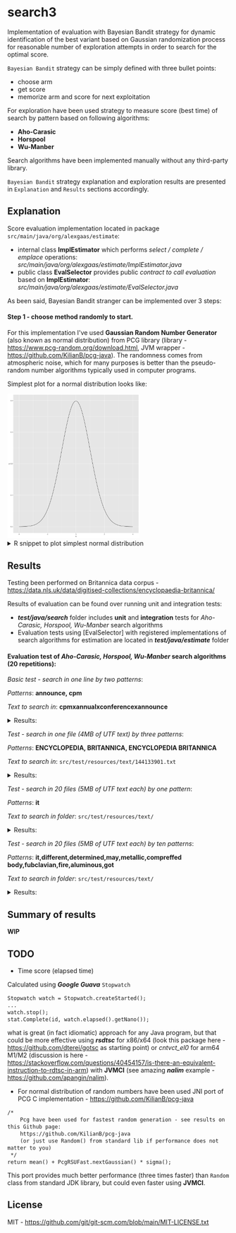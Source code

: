 # search3
Implementation of evaluation with Bayesian Bandit strategy for dynamic identification 
of the best variant based on Gaussian randomization process for reasonable number of 
exploration attempts in order to search for the optimal score.

`Bayesian Bandit` strategy can be simply defined with three bullet points:
- choose arm
- get score
- memorize arm and score for next exploitation

For exploration have been used strategy to measure score (best time) 
of search by pattern based on following algorithms:
- **Aho-Carasic**
- **Horspool**
- **Wu-Manber**

Search algorithms have been implemented manually without any third-party library.

`Bayesian Bandit` strategy explanation and exploration results are presented in `Explanation` and `Results` 
sections accordingly.

## Explanation
Score evaluation implementation located in package `src/main/java/org/alexgaas/estimate`:

- internal class **ImplEstimator** which performs _select / complete / emplace_ operations:
_src/main/java/org/alexgaas/estimate/ImplEstimator.java_
- public class **EvalSelector** provides public _contract to call evaluation_ based on **ImplEstimator**:
_src/main/java/org/alexgaas/estimate/EvalSelector.java_

As been said, Bayesian Bandit stranger can be implemented over 3 steps: 

#### Step 1 - choose method randomly to start.
For this implementation I've used **Gaussian Random Number Generator** (also known as normal distribution) from PCG library (library - https://www.pcg-random.org/download.html, JVM wrapper - https://github.com/KilianB/pcg-java). 
The randomness comes from atmospheric noise, which for many purposes is better than the pseudo-random number algorithms typically used in computer programs.

Simplest plot for a normal distribution looks like:

<img src="./plots/Norm.png" width="300">

<details>
<summary>R snippet to plot simplest normal distribution</summary>

```R
#install (if not already installed) and load ggplot2
if(!(require(ggplot2))){install.packages('ggplot2')}
#generate a normal distribution plot
ggplot(data.frame(x = c(-4, 4)), aes(x = x)) +
stat_function(fun = dnorm)
```
</details>

## Results
Testing been performed on Britannica data corpus - https://data.nls.uk/data/digitised-collections/encyclopaedia-britannica/

Results of evaluation can be found over running unit and integration tests:
- **_test/java/search_** folder includes **unit** and **integration** tests for 
_Aho-Carasic, Horspool, Wu-Manber_ search algorithms
- Evaluation tests using [EvalSelector] with registered implementations of search algorithms
for estimation are located in **_test/java/estimate_** folder

#### Evaluation test of _Aho-Carasic, Horspool, Wu-Manber_ search algorithms (20 repetitions):

_Basic test - search in one line by two patterns_:

_Patterns_: **announce, cpm**

_Text to search in_: **cpmxannualxconferencexannounce**
<details>
<summary>Results:</summary>

```text
[AhoCarasic]: 23.70 ms
[Harspool]: 133.2 ms
[WuManber]: 1.285 ms
[AhoCarasic]: 3.032 ms
[Harspool]: 73.04 ms
[WuManber]: 1.258 ms
[AhoCarasic]: 3.108 ms
[Harspool]: 92.81 ms
[WuManber]: 138.7 μs
[AhoCarasic]: 932.0 μs
[Harspool]: 84.87 ms
[WuManber]: 838.4 μs
[WuManber]: 173.0 μs
[WuManber]: 864.9 μs
[WuManber]: 141.5 μs
[WuManber]: 539.8 μs
[WuManber]: 154.0 μs
[WuManber]: 1.801 ms
[WuManber]: 93.04 μs
[WuManber]: 1.387 ms
```
</details>

_Test - search in one file (4MB of UTF text) by three patterns_:

_Patterns_: **ENCYCLOPEDIA, BRITANNICA, ENCYCLOPEDIA BRITANNICA**

_Text to search in_: `src/test/resources/text/144133901.txt`
<details>
<summary>Results:</summary>

```text
[AhoCarasic]: 80.02 ms
[Harspool]: 181.1 ms
[WuManber]: 40.10 ms
[AhoCarasic]: 25.17 ms
[Harspool]: 133.1 ms
[WuManber]: 30.16 ms
[AhoCarasic]: 11.91 ms
[Harspool]: 129.5 ms
[WuManber]: 25.75 ms
[AhoCarasic]: 8.383 ms
[Harspool]: 124.3 ms
[WuManber]: 18.21 ms
[WuManber]: 15.62 ms
[Harspool]: 126.4 ms
[AhoCarasic]: 7.960 ms
[WuManber]: 12.16 ms
[WuManber]: 11.08 ms
[WuManber]: 12.14 ms
[WuManber]: 22.43 ms
[WuManber]: 10.96 ms
```
</details>

_Test - search in 20 files (5MB of UTF text each) by one pattern_:

_Patterns_: **it**

_Text to search in folder_: `src/test/resources/text/`
<details>
<summary>Results:</summary>

```text
[AhoCarasic]: 691.9 ms
[Harspool]: 53.64 ms
[WuManber]: 1.987 s
[AhoCarasic]: 353.8 ms
[Harspool]: 34.65 ms
[WuManber]: 1.537 s
[AhoCarasic]: 336.9 ms
[Harspool]: 32.41 ms
[WuManber]: 1.443 s
[AhoCarasic]: 355.4 ms
[Harspool]: 28.66 ms
[AhoCarasic]: 336.4 ms
[WuManber]: 1.423 s
[Harspool]: 42.18 ms
[Harspool]: 33.66 ms
[WuManber]: 1.484 s
[Harspool]: 31.76 ms
[Harspool]: 30.28 ms
[Harspool]: 29.74 ms
[Harspool]: 29.66 ms
```
</details>

_Test - search in 20 files (5MB of UTF text each) by ten patterns_:

_Patterns_: **it,different,determined,may,metallic,compreffed body,fubclavian,fire,aluminous,got**

_Text to search in folder_: `src/test/resources/text/`
<details>
<summary>Results:</summary>

```text
[AhoCarasic]: 6.069 s
[Harspool]: 375.3 ms
[WuManber]: 4.218 s
[AhoCarasic]: 3.491 s
[Harspool]: 312.8 ms
[WuManber]: 3.684 s
[AhoCarasic]: 3.466 s
[Harspool]: 315.6 ms
[WuManber]: 4.090 s
[AhoCarasic]: 3.539 s
[Harspool]: 309.3 ms
[WuManber]: 3.415 s
[WuManber]: 3.718 s
[AhoCarasic]: 3.628 s
[Harspool]: 311.9 ms
[Harspool]: 312.1 ms
[WuManber]: 3.604 s
[Harspool]: 310.9 ms
[AhoCarasic]: 3.494 s
[WuManber]: 3.546 s
```
</details>

## Summary of results

**WIP**

## TODO
- Time score (elapsed time)

Calculated using **_Google Guava_** `Stopwatch`
```
Stopwatch watch = Stopwatch.createStarted();
...
watch.stop();
stat.Complete(id, watch.elapsed().getNano());
```
what is great (in fact idiomatic) approach for any Java program,
but that could be more effective using **_rsdtsc_** for x86/x64 (look this package here - https://github.com/dterei/gotsc as starting point) 
or _cntvct_el0_ for arm64 M1/M2 (discussion is here - https://stackoverflow.com/questions/40454157/is-there-an-equivalent-instruction-to-rdtsc-in-arm)
with **JVMCI** (see amazing **_nalim_** example - https://github.com/apangin/nalim).

- For normal distribution of random numbers have been used JNI port of PCG C implementation - https://github.com/KilianB/pcg-java
```
/*
    Pcg have been used for fastest random generation - see results on this Github page:
    https://github.com/KilianB/pcg-java
    (or just use Random() from standard lib if performance does not matter to you)
 */
return mean() + PcgRSUFast.nextGaussian() * sigma();
```
This port provides much better performance (three times faster) than `Random` class from standard JDK library, but could even
faster using **JVMCI**.

## License
MIT - https://github.com/git/git-scm.com/blob/main/MIT-LICENSE.txt